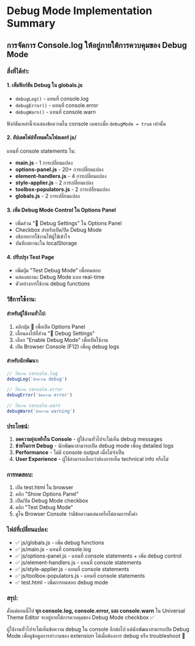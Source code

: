 # Debug Mode Implementation Summary

## การจัดการ Console.log ให้อยู่ภายใต้การควบคุมของ Debug Mode

### สิ่งที่ได้ทำ:

#### 1. **เพิ่มฟังก์ชัน Debug ใน globals.js**
- `debugLog()` - แทนที่ console.log
- `debugError()` - แทนที่ console.error  
- `debugWarn()` - แทนที่ console.warn

ฟังก์ชันเหล่านี้จะแสดงข้อความใน console เฉพาะเมื่อ `debugMode = true` เท่านั้น

#### 2. **อัปเดตไฟล์ทั้งหมดในโฟลเดอร์ js/**
แทนที่ console statements ใน:
- **main.js** - 1 การเปลี่ยนแปลง
- **options-panel.js** - 20+ การเปลี่ยนแปลง  
- **element-handlers.js** - 4 การเปลี่ยนแปลง
- **style-applier.js** - 2 การเปลี่ยนแปลง
- **toolbox-populators.js** - 2 การเปลี่ยนแปลง
- **globals.js** - 2 การเปลี่ยนแปลง

#### 3. **เพิ่ม Debug Mode Control ใน Options Panel**
- เพิ่มส่วน "🐛 Debug Settings" ใน Options Panel
- Checkbox สำหรับเปิด/ปิด Debug Mode
- อธิบายการใช้งานให้ผู้ใช้เข้าใจ
- บันทึกสถานะใน localStorage

#### 4. **ปรับปรุง Test Page**
- เพิ่มปุ่ม "Test Debug Mode" เพื่อทดสอบ
- แสดงสถานะ Debug Mode แบบ real-time
- ตัวอย่างการใช้งาน debug functions

### วิธีการใช้งาน:

#### **สำหรับผู้ใช้งานทั่วไป:**
1. คลิกปุ่ม 🎨 เพื่อเปิด Options Panel
2. เลื่อนลงไปที่ส่วน "🐛 Debug Settings"  
3. เลือก "Enable Debug Mode" เพื่อเปิดใช้งาน
4. เปิด Browser Console (F12) เพื่อดู debug logs

#### **สำหรับนักพัฒนา:**
```javascript
// ใช้แทน console.log
debugLog('ข้อความ debug')

// ใช้แทน console.error  
debugError('ข้อความ error')

// ใช้แทน console.warn
debugWarn('ข้อความ warning')
```

### ประโยชน์:

1. **ลดความยุ่งเหยิงใน Console** - ผู้ใช้งานทั่วไปจะไม่เห็น debug messages
2. **ช่วยในการ Debug** - นักพัฒนาสามารถเปิด debug mode เพื่อดู detailed logs
3. **Performance** - ไม่มี console output เมื่อไม่จำเป็น
4. **User Experience** - ผู้ใช้สามารถเลือกว่าต้องการเห็น technical info หรือไม่

### การทดสอบ:

1. เปิด test.html ใน browser
2. คลิก "Show Options Panel" 
3. เปิด/ปิด Debug Mode checkbox
4. คลิก "Test Debug Mode" 
5. ดูใน Browser Console ว่ามีข้อความแสดงหรือไม่ตามการตั้งค่า

### ไฟล์ที่เปลี่ยนแปลง:

- ✅ js/globals.js - เพิ่ม debug functions
- ✅ js/main.js - แทนที่ console.log  
- ✅ js/options-panel.js - แทนที่ console statements + เพิ่ม debug control
- ✅ js/element-handlers.js - แทนที่ console statements
- ✅ js/style-applier.js - แทนที่ console statements  
- ✅ js/toolbox-populators.js - แทนที่ console statements
- ✅ test.html - เพิ่มการทดสอบ debug mode

### สรุป:
ตั้งแต่ตอนนี้ไป **ทุก console.log, console.error, และ console.warn** ใน Universal Theme Editor จะอยู่ภายใต้การควบคุมของ Debug Mode checkbox ✅

ผู้ใช้งานทั่วไปจะไม่เห็นข้อความ debug ใน console อีกต่อไป แต่นักพัฒนาสามารถเปิด Debug Mode เพื่อดูข้อมูลการทำงานของ extension ได้เมื่อต้องการ debug หรือ troubleshoot 🐛
